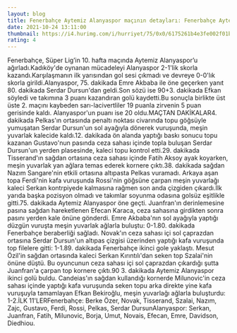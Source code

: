 ```yaml
--- 
layout: blog
title: Fenerbahçe Aytemiz Alanyaspor maçının detayları: Fenerbahçe Aytemiz Alanyaspor maçı saat kaçta, hangi kanalda?
date: 2021-10-24 13:11:00
thumbnail: https://i4.hurimg.com/i/hurriyet/75/0x0/6175261b4e3fe002f01bb9cf.jpg
rating: 4
---
```

Fenerbahçe, Süper Lig’in 10. hafta maçında Aytemiz Alanyaspor’u ağırladı.Kadıköy'de oynanan mücadeleyi Alanyaspor 2-1'lik skorla kazandı.Karşılaşmanın ilk yarısından gol sesi çıkmadı ve devreye 0-0'lık skorla girildi.Alanyaspor, 75. dakikada Emre Akbaba ile öne geçerken yanıt 80. dakikada Serdar Dursun'dan geldi.Son sözü ise 90+3. dakikada Efkan söyledi ve takımına 3 puanı kazandıran golü kaydetti.Bu sonuçla birlikte üst üste 2. maçını kaybeden sarı-lacivertliler 19 puanla zirvenin 5 puan gerisinde kaldı. Alanyaspor'un puanı ise 20 oldu.MAÇTAN DAKİKALAR4. dakikada Pelkas'ın ortasında penaltı noktası civarında topu göğsüyle yumuşatan Serdar Dursun'un sol ayağıyla dönerek vuruşunda, meşin yuvarlak kalecide kaldı.12. dakikada ön alanda yaptığı baskı sonucu topu kazanan Gustavo'nun pasında ceza sahası içinde topla buluşan Serdar Dursun'un yerden plasesinde, kaleci topu kontrol etti.29. dakikada Tisserand'ın sağdan ortasına ceza sahası içinde Fatih Aksoy ayak koyarken, meşin yuvarlak yan ağlara temas ederek kornere çıktı.38. dakikada sağdan Nazım Sangare'nin etkili ortasına altıpasta Pelkas vuramadı. Arkaya aşan topa Ferdi'nin kafa vuruşunda Rossi'nin göğsüne çarpan meşin yuvarlağı kaleci Serkan kontrpiyede kalmasına rağmen son anda çizgiden çıkardı.İlk yarıda başka pozisyon olmadı ve takımlar soyunma odasına golsüz eşitlikle gitti.75. dakikada Aytemiz Alanyaspor öne geçti. Juanfran'ın derinlemesine pasına sağdan hareketlenen Efecan Karaca, ceza sahasına girdikten sonra pasını yerden kale önüne gönderdi. Emre Akbaba'nın sol ayağıyla yaptığı düzgün vuruşta meşin yuvarlak ağlarla buluştu: 0-1.80. dakikada Fenerbahçe beraberliği sağladı. Novak'ın ceza sahası içi sol çaprazdan ortasına Serdar Dursun'un altıpas çizgisi üzerinden yaptığı kafa vuruşunda top filelere gitti: 1-1.89. dakikada Fenerbahçe ikinci gole yaklaştı. Mesut Özil'in sağdan ortasında kaleci Serkan Kırıntılı'dan seken top Szalai'nin önüne düştü. Bu oyuncunun ceza sahası içi sol çaprazdan çıkardığı şutta Juanfran'a çarpan top kornere çıktı.90 3. dakikada Aytemiz Alanyaspor ikinci golü buldu. Candeias'ın sağdan kullandığı kornerde Milunovic'in ceza sahası içinde yaptığı kafa vuruşunda seken topu arka direkte yine kafa vuruşuyla tamamlayan Efkan Bekiroğlu, meşin yuvarlağı ağlarla buluşturdu: 1-2.İLK 11'LERFenerbahçe: Berke Özer, Novak, Tisserand, Szalai, Nazım, Zajc, Gustavo, Ferdi, Rossi, Pelkas, Serdar DursunAlanyaspor: Serkan, Juanfran, Fatih, Milunovic, Borja, Umut, Novais, Efecan, Emre, Davidson, Diedhiou. 